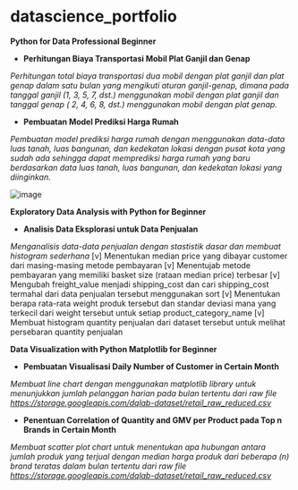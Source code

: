 # datascience_portfolio

**Python for Data Professional Beginner**

- **Perhitungan Biaya Transportasi Mobil Plat Ganjil dan Genap**

*Perhitungan total biaya transportasi dua mobil dengan plat ganjil dan plat genap dalam satu bulan yang mengikuti aturan ganjil-genap, dimana pada tanggal ganjil (1, 3, 5, 7, dst.) menggunakan mobil dengan plat ganjil dan tanggal genap ( 2, 4, 6, 8, dst.) menggunakan mobil dengan plat genap.*

- **Pembuatan Model Prediksi Harga Rumah**

*Pembuatan model prediksi harga rumah dengan menggunakan data-data luas tanah, luas bangunan, dan kedekatan lokasi dengan pusat kota yang sudah ada sehingga dapat memprediksi harga rumah yang baru berdasarkan data luas tanah, luas bangunan, dan kedekatan lokasi yang diinginkan.*

![image](https://user-images.githubusercontent.com/88588162/128604929-0504590c-3820-469d-bc7a-6991aa5836ca.png)

**Exploratory Data Analysis with Python for Beginner**

- **Analisis Data Eksplorasi untuk Data Penjualan**

*Menganalisis data-data penjualan dengan stastistik dasar dan membuat histogram sederhana*
[v] Menentukan median price yang dibayar customer dari masing-masing metode pembayaran
[v] Menentujab metode pembayaran yang memiliki basket size (rataan median price) terbesar
[v] Mengubah freight_value menjadi shipping_cost dan cari shipping_cost termahal dari data penjualan tersebut menggunakan sort
[v] Menentukan berapa rata-rata weight produk tersebut dan standar deviasi mana yang terkecil dari weight tersebut untuk setiap product_category_name
[v] Membuat histogram quantity penjualan dari dataset tersebut untuk melihat persebaran quantity penjualan

**Data Visualization with Python Matplotlib for Beginner**

- **Pembuatan Visualisasi Daily Number of Customer in Certain Month**

*Membuat line chart dengan menggunakan matplotlib library untuk menunjukkan jumlah pelanggan harian pada bulan tertentu dari raw file https://storage.googleapis.com/dqlab-dataset/retail_raw_reduced.csv*

- **Penentuan Correlation of Quantity and GMV per Product pada Top n Brands in Certain Month**

*Membuat scatter plot chart untuk menentukan apa hubungan antara jumlah produk yang terjual dengan median harga produk dari beberapa (n) brand teratas dalam bulan tertentu dari raw file https://storage.googleapis.com/dqlab-dataset/retail_raw_reduced.csv*


